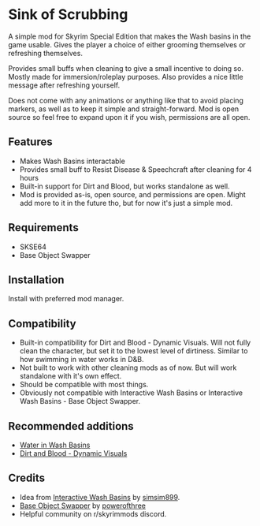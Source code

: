 # Sink of Scrubbing

A simple mod for Skyrim Special Edition that makes the Wash basins in the game usable. Gives the player a choice of either grooming themselves or refreshing themselves. 

Provides small buffs when cleaning to give a small incentive to doing so. Mostly made for immersion/roleplay purposes. Also provides a nice little message after refreshing yourself.

Does not come with any animations or anything like that to avoid placing markers, as well as to keep it simple and straight-forward. Mod is open source so feel free to expand upon it if you wish, permissions are all open.

## Features

- Makes Wash Basins interactable
- Provides small buff to Resist Disease & Speechcraft after cleaning for 4 hours
- Built-in support for Dirt and Blood, but works standalone as well.
- Mod is provided as-is, open source, and permissions are open. Might add more to it in the future tho, but for now it's just a simple mod.

## Requirements

- SKSE64
- Base Object Swapper

## Installation

Install with preferred mod manager.

## Compatibility

- Built-in compatibility for Dirt and Blood - Dynamic Visuals. Will not fully clean the character, but set it to the lowest level of dirtiness. Similar to how swimming in water works in D&B.
- Not built to work with other cleaning mods as of now. But will work standalone with it's own effect.
- Should be compatible with most things.
- Obviously not compatible with Interactive Wash Basins or Interactive Wash Basins - Base Object Swapper.

## Recommended additions

- [Water in Wash Basins](https://www.nexusmods.com/skyrimspecialedition/mods/59333)
- [Dirt and Blood - Dynamic Visuals](https://www.nexusmods.com/skyrimspecialedition/mods/38886)

## Credits

- Idea from [Interactive Wash Basins](https://www.nexusmods.com/skyrimspecialedition/mods/56039) by [simsim899](https://www.nexusmods.com/skyrimspecialedition/users/8345545?tab=user+files).
- [Base Object Swapper](https://www.nexusmods.com/skyrimspecialedition/mods/60805) by [powerofthree](https://www.nexusmods.com/skyrimspecialedition/users/2148728?tab=user+files)
- Helpful community on r/skyrimmods discord.
